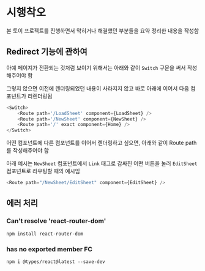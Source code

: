 # 시행착오

본 토이 프로젝트를 진행하면서 막히거나 해결했던 부분들을 요약 정리한 내용을 작성함



## Redirect 기능에 관하여

아예 페이지가 전환되는 것처럼 보이기 위해서는 아래와 같이 `Switch` 구문을 써서 작성해주어야 함

그렇지 않으면 이전에 렌더링되었던 내용이 사라지지 않고 바로 아래에 이어서 다음 컴포넌트가 리렌더링됨

```javascript
<Switch>
    <Route path='/LoadSheet' component={LoadSheet} />
    <Route path='/NewSheet' component={NewSheet} />
    <Route path='/' exact component={Home} />
</Switch>
```

어떤 컴포넌트에 다른 컴포넌트를 이어서 렌더링하고 싶으면, 아래와 같이 Route path를 작성해주어야 함

아래 예시는 `NewSheet` 컴포넌트에서 `Link` 태그로 감싸진 어떤 버튼을 눌러 `EditSheet` 컴포넌트로 라우팅할 때의 예시임

```typescript
<Route path="/NewSheet/EditSheet" component={EditSheet} />
```



## 에러 처리



### Can't resolve 'react-router-dom'

`npm install react-router-dom`



### has no exported member FC

`npm i @types/react@latest --save-dev`